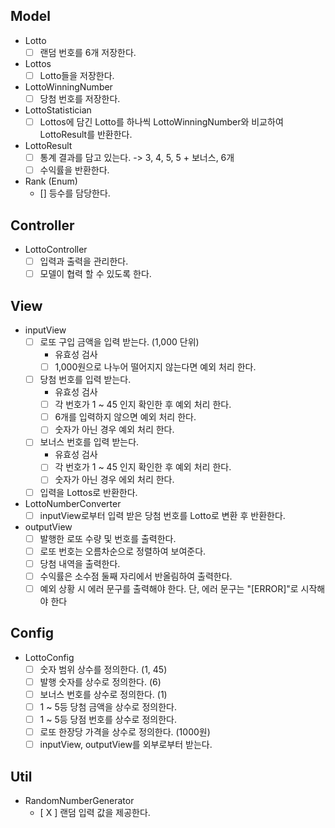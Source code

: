## Model
- Lotto
  - [ ] 랜덤 번호를 6개 저장한다. 

- Lottos
  - [ ] Lotto들을 저장한다.

- LottoWinningNumber
  - [ ] 당첨 번호를 저장한다.

- LottoStatistician
  - [ ] Lottos에 담긴 Lotto를 하나씩 LottoWinningNumber와 비교하여 LottoResult를 반환한다.
        
- LottoResult
  - [ ] 통계 결과를 담고 있는다.
  -> 3, 4, 5, 5 + 보너스, 6개
  - [ ] 수익률을 반환한다.

- Rank (Enum)
  - [] 등수를 담당한다.

## Controller
- LottoController
  - [ ] 입력과 출력을 관리한다.
  - [ ] 모델이 협력 할 수 있도록 한다.

## View
- inputView
  - [ ] 로또 구입 금액을 입력 받는다. (1,000 단위)
    - 유효성 검사 
    - [ ] 1,000원으로 나누어 떨어지지 않는다면 예외 처리 한다.
  
  - [ ] 당첨 번호를 입력 받는다.
    - 유효성 검사
    - [ ] 각 번호가 1 ~ 45 인지 확인한 후 예외 처리 한다.
    - [ ] 6개를 입력하지 않으면 예외 처리 한다.
    - [ ] 숫자가 아닌 경우 예외 처리 한다.
  
  - [ ] 보너스 번호를 입력 받는다.
    - 유효성 검사
    - [ ] 각 번호가 1 ~ 45 인지 확인한 후 예외 처리 한다.
    - [ ] 숫자가 아닌 경우 에외 처리 한다.

  - [ ] 입력을 Lottos로 반환한다.
    
- LottoNumberConverter
  - [  ] inputView로부터 입력 받은 당첨 번호를 Lotto로 변환 후 반환한다.

- outputView
  - [ ] 발행한 로또 수량 및 번호를 출력한다.
  - [ ] 로또 번호는 오름차순으로 정렬하여 보여준다.
  - [ ] 당첨 내역을 출력한다.
  - [ ] 수익률은 소수점 둘째 자리에서 반올림하여 출력한다.
  - [ ] 예외 상황 시 에러 문구를 출력해야 한다. 단, 에러 문구는 "[ERROR]"로 시작해야 한다

## Config
- LottoConfig
  - [ ] 숫자 범위 상수를 정의한다. (1, 45)
  - [ ] 발행 숫자를 상수로 정의한다. (6)
  - [ ] 보너스 번호를 상수로 정의한다. (1)
  - [ ] 1 ~ 5등 당첨 금액을 상수로 정의한다.
  - [ ] 1 ~ 5등 당점 번호를 상수로 정의한다.
  - [ ] 로또 한장당 가격을 상수로 정의한다. (1000원) 
  - [ ] inputView, outputView를 외부로부터 받는다.

## Util
- RandomNumberGenerator
  - [ X ] 랜덤 입력 값을 제공한다.

